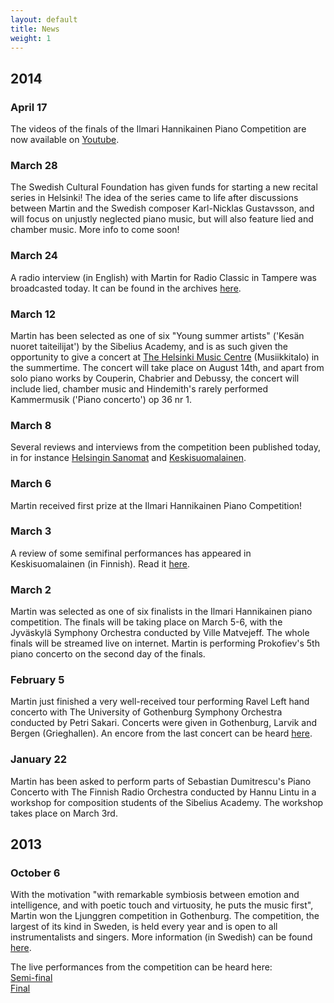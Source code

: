 ```yaml
---
layout: default
title: News
weight: 1
---
```


<head> <title>Martin Malmgren, pianist </title> <meta name="description" content="Martin Malmgren is a pianist based in Finland. He frequently performs solo recitals, collaborates with singers and instrumentalists, works with composers and surprises his audiences performing unjustly neglected works far outside of the standard repertoire."> <meta http-equiv="content-type" content="text/html;charset=UTF-8"> </head>

## 2014


### April 17

The videos of the finals of the Ilmari Hannikainen Piano Competition are now available on [Youtube](https://www.youtube.com/watch?feature=player_detailpage&v=c0qCaorCrT0#t=1595).
 
### March 28

The Swedish Cultural Foundation has given funds for starting a new recital series in Helsinki! The idea of the series came to life after discussions between Martin and the Swedish composer Karl-Nicklas Gustavsson, and will focus on unjustly neglected piano music, but will also feature lied and chamber music. More info to come soon!
 
### March 24

A radio interview (in English) with Martin for Radio Classic in Tampere was broadcasted today. It can be found in the archives [here](https://soundcloud.com/radioclassicfi/pianist-martin-malmgren-in).
 
### March 12

Martin has been selected as one of six "Young summer artists" ('Kesän nuoret taiteilijat') by the Sibelius Academy, and is as such given the opportunity to give a concert at [The Helsinki Music Centre](http://www.musiikkitalo.fi/en) (Musiikkitalo) in the summertime. The concert will take place on August 14th, and apart from solo piano works by Couperin, Chabrier and Debussy, the concert will include lied, chamber music and Hindemith's rarely performed Kammermusik ('Piano concerto') op 36 nr 1.
 
### March 8

Several reviews and interviews from the competition been published today, in for instance [Helsingin Sanomat](http://www.hs.fi/kulttuuri/Pianokilpailun+voittaja+harjoitteli+ohjelmansa+kolmessa+viikossa/a1394188846837) and [Keskisuomalainen](http://www.ksml.fi/uutiset/kulttuuri/konsertti/tyyli-ja-taito-palkittiin-pianokilpailussa/1781132).
 
### March 6

Martin received first prize at the Ilmari Hannikainen Piano Competition!
 
### March 3

A review of some semifinal performances has appeared in Keskisuomalainen (in Finnish). Read it [here](http://www.ksml.fi/uutiset/kulttuuri/ilmari-hannikainen-pianokilpailu-valiera-jamkin-hannikaissalissa-282132014/1777664?ref=ece_frontpage-section-textlist-externalContent-default).
 
 
### March 2

Martin was selected as one of six finalists in the Ilmari Hannikainen piano competition. The finals will be taking place on March 5-6, with the Jyväskylä Symphony Orchestra conducted by Ville Matvejeff. The whole finals will be streamed live on internet. Martin is performing Prokofiev's 5th piano concerto on the second day of the finals.
 
### February 5

Martin just finished a very well-received tour performing Ravel Left hand concerto with The University of Gothenburg Symphony Orchestra conducted by Petri Sakari. Concerts were given in Gothenburg, Larvik and Bergen (Grieghallen).
An encore from the last concert can be heard [here](https://www.youtube.com/watch?v=Jz8jvwo5zYU).
 
### January 22

Martin has been asked to perform parts of Sebastian Dumitrescu's Piano Concerto with The Finnish Radio Orchestra conducted by Hannu Lintu in a workshop for composition students of the Sibelius Academy. The workshop takes place on March 3rd.
 
 
 
 
## 2013
 
 
### October 6

With the motivation "with remarkable symbiosis between emotion and intelligence, and with poetic touch and virtuosity, he puts the music first", Martin won the Ljunggren competition in Gothenburg. The competition, the largest of its kind in Sweden, is held every year and is open to all instrumentalists and singers. More information (in Swedish) can be found [here](http://www.hsm.gu.se/Samverkan/ljunggrenska-tavlingen/final_2013/).
 
The live performances from the competition can be heard here:  
[Semi-final](https://soundcloud.com/martin-malmgren-1/ljunggrenska-semifinal)  
[Final](https://soundcloud.com/martin-malmgren-1/final-ljunggrenska)
 
 
